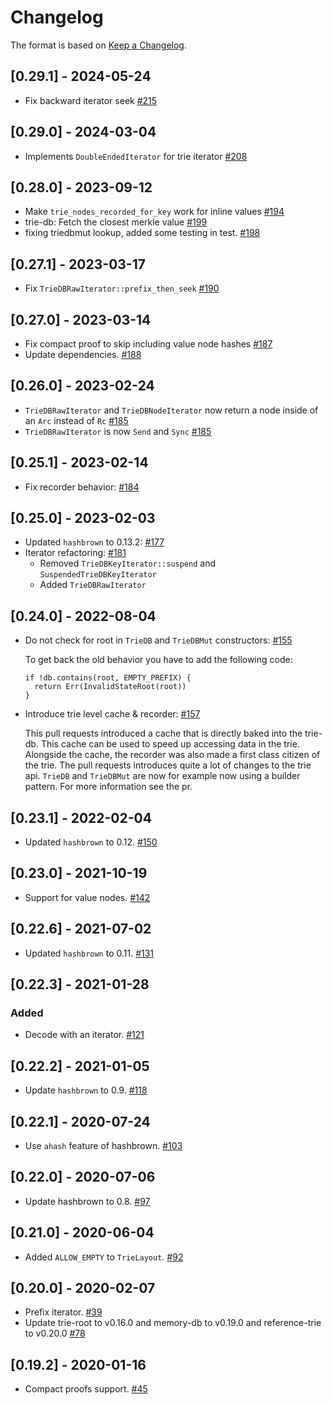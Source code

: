 # Changelog

The format is based on [Keep a Changelog].

[Keep a Changelog]: http://keepachangelog.com/en/1.0.0/

## [0.29.1] - 2024-05-24
- Fix backward iterator seek [#215](https://github.com/paritytech/trie/pull/215)

## [0.29.0] - 2024-03-04
- Implements `DoubleEndedIterator` for trie iterator [#208](https://github.com/paritytech/trie/pull/208)

## [0.28.0] - 2023-09-12
- Make `trie_nodes_recorded_for_key` work for inline values [#194](https://github.com/paritytech/trie/pull/194)
- trie-db: Fetch the closest merkle value [#199](https://github.com/paritytech/trie/pull/199)
- fixing triedbmut lookup, added some testing in test. [#198](https://github.com/paritytech/trie/pull/198)

## [0.27.1] - 2023-03-17
- Fix `TrieDBRawIterator::prefix_then_seek` [#190](https://github.com/paritytech/trie/pull/190)

## [0.27.0] - 2023-03-14
- Fix compact proof to skip including value node hashes [#187](https://github.com/paritytech/trie/pull/187)
- Update dependencies. [#188](https://github.com/paritytech/trie/pull/188)

## [0.26.0] - 2023-02-24
- `TrieDBRawIterator` and `TrieDBNodeIterator` now return a node inside of an `Arc` instead of `Rc` [#185](https://github.com/paritytech/trie/pull/185)
- `TrieDBRawIterator` is now `Send` and `Sync` [#185](https://github.com/paritytech/trie/pull/185)

## [0.25.1] - 2023-02-14
- Fix recorder behavior: [#184](https://github.com/paritytech/trie/pull/184)

## [0.25.0] - 2023-02-03
- Updated `hashbrown` to 0.13.2: [#177](https://github.com/paritytech/trie/pull/177)
- Iterator refactoring: [#181](https://github.com/paritytech/trie/pull/181)
  - Removed `TrieDBKeyIterator::suspend` and `SuspendedTrieDBKeyIterator`
  - Added `TrieDBRawIterator`

## [0.24.0] - 2022-08-04
- Do not check for root in `TrieDB` and `TrieDBMut` constructors: [#155](https://github.com/paritytech/trie/pull/155)

  To get back the old behavior you have to add the following code:
  ```
  if !db.contains(root, EMPTY_PREFIX) {
    return Err(InvalidStateRoot(root))
  }
  ```
- Introduce trie level cache & recorder: [#157](https://github.com/paritytech/trie/pull/157)

  This pull requests introduced a cache that is directly baked into the trie-db. This
  cache can be used to speed up accessing data in the trie. Alongside the cache, the recorder
  was also made a first class citizen of the trie. The pull requests introduces quite a lot of changes
  to the trie api. `TrieDB` and `TrieDBMut` are now for example now using a builder pattern. For more information
  see the pr.

## [0.23.1] - 2022-02-04
- Updated `hashbrown` to 0.12. [#150](https://github.com/paritytech/trie/pull/150)

## [0.23.0] - 2021-10-19
- Support for value nodes. [#142](https://github.com/paritytech/trie/pull/142)

## [0.22.6] - 2021-07-02
- Updated `hashbrown` to 0.11. [#131](https://github.com/paritytech/trie/pull/131)

## [0.22.3] - 2021-01-28
### Added
- Decode with an iterator. [#121](https://github.com/paritytech/trie/pull/121)

## [0.22.2] - 2021-01-05
- Update `hashbrown` to 0.9. [#118](https://github.com/paritytech/trie/pull/118)

## [0.22.1] - 2020-07-24
- Use `ahash` feature of hashbrown. [#103](https://github.com/paritytech/trie/pull/103)

## [0.22.0] - 2020-07-06
- Update hashbrown to 0.8. [#97](https://github.com/paritytech/trie/pull/97)

## [0.21.0] - 2020-06-04
- Added `ALLOW_EMPTY` to `TrieLayout`. [#92](https://github.com/paritytech/trie/pull/92)

## [0.20.0] - 2020-02-07
- Prefix iterator. [#39](https://github.com/paritytech/trie/pull/39)
- Update trie-root to v0.16.0 and memory-db to v0.19.0 and reference-trie to v0.20.0 [#78](https://github.com/paritytech/trie/pull/78)

## [0.19.2] - 2020-01-16
- Compact proofs support. [#45](https://github.com/paritytech/trie/pull/45)
